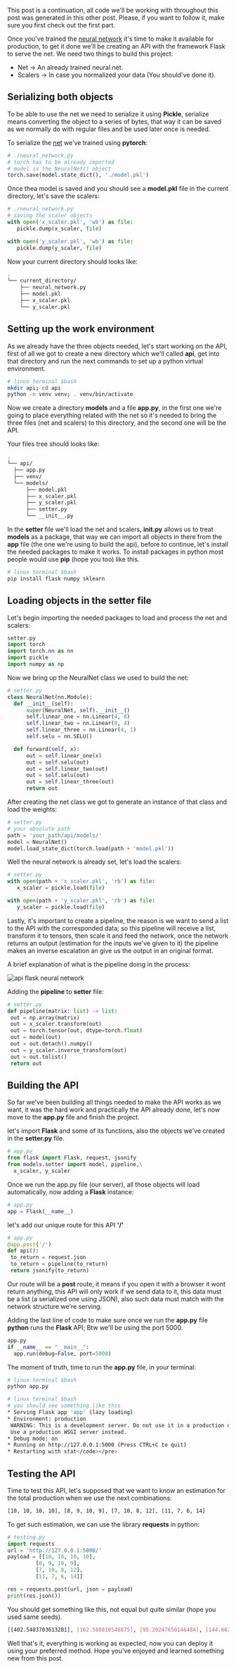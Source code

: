 

This post is a continuation, all code we'll be working with throughout this
post was generated in this other post. Please, if you want to follow it,
make sure you first check out the first part.


Once you've trained the [neural network][1] it's time to make it available for production, to get it done we'll be
creating an API with the framework Flask to serve the net. We need two things to build this project: 

[1]: <https://www.deepmatrix.xyz/posts/neural-network-from-scratch-in-python> ""


- Net -> An already trained neural net.
- Scalers -> In case you normalized your data (You should've done it).


## Serializing both objects

To be able to use the net we need to serialize it using **Pickle**, 
serialize means converting the object to a series of bytes, that way it can be
saved as we normally do with regular files and be used later once is needed.  


To serialize the [net][2] we've trained using **pytorch**:

[2]: <https://www.deepmatrix.xyz/posts/neural-network-from-scratch-in-python> ""


```py
# ./neural_network.py
# torch has to be already imported
# model is the NeuralNet() object
torch.save(model.state_dict(), './model.pkl')
```

Once thea model is saved and you should see a **model.pkl** file in the current directory,
let's save the scalers:

```py
# ./neural_network.py
# saving the scaler objects
with open('x_scaler.pkl', 'wb') as file:
   pickle.dump(x_scaler, file)

with open('y_scaler.pkl', 'wb') as file:
   pickle.dump(y_scaler, file)
```

Now your current directory should looks like:


```sh
.
└── current_directory/
    ├── neural_network.py
    ├── model.pkl
    ├── x_scaler.pkl
    └── y_scaler.pkl
```


## Setting up the work environment

As we already have the three objects needed, let's start working on the API, first of all
we got to create a new directory which we'll called **api**, get into that directory and run
the next commands to set up a python virtual environment.



```sh
# linux terminal $bash
mkdir api; cd api
python -m venv venv; . venv/bin/activate
```

Now we create a directory **models** and a file **app.py**,
in the first one we're going to place everything related
with the net so it's needed to bring the three files (net and scalers) 
to this directory, and the second one will be the API.


Your files tree should looks like:

```sh
.
└── api/
  ├── app.py
  ├── venv/
  └── models/
      ├── model.pkl
      ├── x_scaler.pkl
      ├── y_scaler.pkl
      ├── setter.py
      └── __init__.py
```


In the **setter** file we'll load the net and scalers, **__init__.py** allows us to treat 
**models** as a package, that way we can import all objects in there from the **app** 
file (the one we're using to build the api), before to continue, let's install the 
needed packages to make it works. To install packages in python most 
people would use **pip** (hope you too) like this.

```sh
# linux terminal $bash
pip install flask numpy sklearn
```


## Loading objects in the setter file

Let's begin importing the needed packages to load and process the net and scalers:


```py
setter.py
import torch
import torch.nn as nn
import pickle
import numpy as np
```
Now we bring up the NeuralNet class we used to build the net:

```py
# setter.py
class NeuralNet(nn.Module):
  def __init__(self):
      super(NeuralNet, self).__init__()
      self.linear_one = nn.Linear(4, 8)
      self.linear_two = nn.Linear(8, 4)
      self.linear_three = nn.Linear(4, 1)
      self.selu = nn.SELU()

  def forward(self, x):
      out = self.linear_one(x)
      out = self.selu(out)
      out = self.linear_two(out)
      out = self.selu(out)
      out = self.linear_three(out)
      return out
```

After creating the net class we got to generate an instance of that class and load
the weights:


```py
# setter.py
# your absolute path
path = 'your_path/api/models/'
model = NeuralNet()
model.load_state_dict(torch.load(path + 'model.pkl'))
```

Well the neural network is already set, let's load the scalers:

```py
# setter.py
with open(path + 'x_scaler.pkl', 'rb') as file:
   x_scaler = pickle.load(file)

with open(path + 'y_scaler.pkl', 'rb') as file:
   y_scaler = pickle.load(file)
```

Lastly, it's important to create a pipeline, the reason is we want to send a list
to the API with the corresponded data; so this pipeline will receive a list, 
transform it to tensors, then scale it and feed the network, once the network returns
an output (estimation for the inputs we've given to it) the pipeline makes an inverse escalation
an give us the output in an original format.

A brief explanation of what is the pipeline doing in the process:


<img src="imageone.png" alt="api flask neural network" />


Adding the **pipeline** to **setter** file:

```py
# setter.py
def pipeline(matrix: list) -> list:
 out = np.array(matrix)
 out = x_scaler.transform(out)
 out = torch.tensor(out, dtype=torch.float)
 out = model(out)
 out = out.detach().numpy()
 out = y_scaler.inverse_transform(out)
 out = out.tolist()
 return out
```

## Building the API


So far we've been building all things needed to make the API works as we want,
it was the hard work and practically the API already done, let's now move to the
**app.py** file and finish the project.

let's import **Flask** and some of its functions, 
also the objects we've created in the **setter.py** file.


```py
# app.py
from flask import Flask, request, jsonify
from models.setter import model, pipeline,\
  x_scaler, y_scaler
```

Once we run the app.py file (our server), all those objects will load automatically,
now adding a **Flask** instance:


```py
# app.py
app = Flask(__name__)
```

let's add our unique route for this API ****'/'****


```py
# app.py
@app.post('/')
def api():
 to_return = request.json
 to_return = pipeline(to_return)
 return jsonify(to_return)
```

Our route will be a **post** route, it means if you open it with a browser it wont return anything, 
this API will only work if we send data to it, 
this data must be a list (a serialized one using JSON), also such data must match with the network structure 
we're serving.


Adding the last line of code to make sure once we run the **app.py** file **python** runs 
the **Flask** API; Btw we'll be using the port $5000$.


```py
app.py
if __name__ == "__main__":
  app.run(debug=False, port=5000)
```

The moment of truth, time to run the **app.py** file, in your terminal:

```sh
# linux terminal $bash
python app.py
```

```sh
# linux terminal $bash
# you should see something like this
* Serving Flask app 'app' (lazy loading)
* Environment: production
 WARNING: This is a development server. Do not use it in a production deployment.
 Use a production WSGI server instead.
* Debug mode: on
* Running on http://127.0.0.1:5000 (Press CTRL+C to quit)
* Restarting with stat</code></pre>

```

## Testing the API

Time to test this API, let's supposed that we want to know an estimation for the total production
when we use the next combinations:

```sh
[10, 10, 10, 10], [8, 9, 10, 9], [7, 10, 8, 12], [11, 7, 6, 14]
```
To get such estimation, we can use the library **requests** in python:


```py
# testing.py
import requests
url = 'http://127.0.0.1:5000/'
payload = [[10, 10, 10, 10],
         [8, 9, 10, 9],
         [7, 10, 8, 12],
         [11, 7, 6, 14]]

res = requests.post(url, json = payload)
print(res.json())
```
You should get something like this, not equal but quite similar (hope you used same seeds).


```sh
[[402.5483703613281], [162.580810546875], [95.20247650146484], [144.662109375]]
```

Well that's it, everything is working as expected, now you can deploy it using your preferred method. Hope
you've enjoyed and learned something new from this post.


